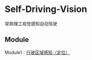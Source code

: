 # Self-Driving-Vision
常熟理工视觉感知自动驾驶

## Module

Module1：<a href='https://github.com/tigersujie/Self-Driving-Vision/blob/master/DrivingZoneDetection/README.md'>行驶区域感知（定位）</a>
